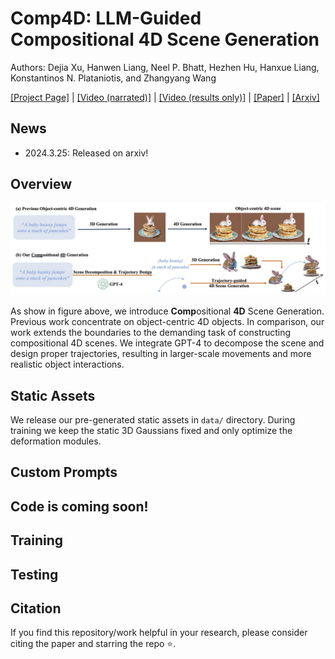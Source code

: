 # Comp4D: LLM-Guided Compositional 4D Scene Generation

Authors: Dejia Xu, Hanwen Liang, Neel P. Bhatt, Hezhen Hu, Hanxue Liang,
Konstantinos N. Plataniotis, and Zhangyang Wang

[[Project Page]](https://vita-group.github.io/Comp4D/) | [[Video (narrated)]](https://www.youtube.com/watch?v=9q8SV1Xf_Xw) | [[Video (results only)]](https://www.youtube.com/watch?v=gXVoPTGb734) | [[Paper]](https://github.com/VITA-Group/Comp4D/blob/main/Comp4D.pdf) | [[Arxiv]](https://arxiv.org/abs/2403.16993)

## News

- 2024.3.25:  Released on arxiv!

## Overview

![overview](docs/static/media/task.29476c66b38120ba3c46.jpg)

As show in figure above, we introduce **Comp**ositional **4D** Scene Generation. Previous work concentrate on object-centric 4D objects. In comparison, our work extends the boundaries to the demanding task of constructing compositional 4D scenes. We integrate GPT-4 to decompose the scene and design proper trajectories, resulting in larger-scale movements and more realistic object interactions.



## Static Assets

We release our pre-generated static assets in `data/` directory. During training we keep the static 3D Gaussians fixed and only optimize the deformation modules.

## Custom Prompts

## Code is coming soon!

## Training

## Testing

## Citation

If you find this repository/work helpful in your research, please consider citing the paper and starring the repo ⭐.

